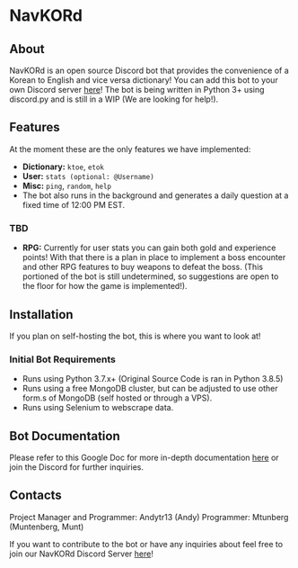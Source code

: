 # NavKORd
## About
NavKORd is an open source Discord bot that provides the convenience of a Korean to English and vice versa dictionary! You can add this bot to your own Discord server [here](https://discord.com/api/oauth2/authorize?client_id=728971425041612840&permissions=395137182784&scope=bot)! The bot is being written in Python 3+ using discord.py and is still in a WIP (We are looking for help!).
## Features
At the moment these are the only features we have implemented:
* **Dictionary:** `ktoe`, `etok`
* **User:** `stats (optional: @Username)`
* **Misc:** `ping`, `random`, `help`
* The bot also runs in the background and generates a daily question at a fixed time of 12:00 PM EST.
### **TBD**
* **RPG:** Currently for user stats you can gain both gold and experience points! With that there is a plan in place to implement a boss encounter and other RPG features to buy weapons to defeat the boss. (This portioned of the bot is still undetermined, so suggestions are open to the floor for how the game is implemented!).
## Installation
If you plan on self-hosting the bot, this is where you want to look at!
### Initial Bot Requirements
* Runs using Python 3.7.x+ (Original Source Code is ran in Python 3.8.5)
* Runs using a free MongoDB cluster, but can be adjusted to use other form.s of MongoDB (self hosted or through a VPS).
* Runs using Selenium to webscrape data.
## Bot Documentation
Please refer to this Google Doc for more in-depth documentation [here](https://docs.google.com/document/d/1ROcHEE37QjhqDzDcnqux2n5yOTS9ch1DFzaAK2YP5ng/edit?usp=sharing) or join the Discord for further inquiries.
## Contacts
Project Manager and Programmer: Andytr13 (Andy) 
Programmer: Mtunberg (Muntenberg, Munt)

If you want to contribute to the bot or have any inquiries about feel free to join our NavKORd Discord Server [here](https://discord.gg/wEGEEpKXYC)!
